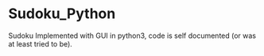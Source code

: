# Sudoku_Python
Sudoku Implemented with GUI in python3, code is self documented (or was at least tried to be).
